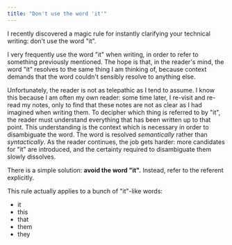 ```yaml
---
title: "Don't use the word 'it'"
---
```


I recently discovered a magic rule for instantly clarifying your technical writing: don't use the word "it".

I very frequently use the word "it" when writing, in order to refer to something previously mentioned. The hope is that, in the reader's mind, the word "it" resolves to the same thing I am thinking of, because context demands that the word couldn't sensibly resolve to anything else.

Unfortunately, the reader is not as telepathic as I tend to assume. I know this because I am often my own reader: some time later, I re-visit and re-read my notes, only to find that these notes are not as clear as I had imagined when writing them. To decipher which thing is referred to by "it", the reader must understand everything that has been written up to that point. This understanding is the context which is necessary in order to disambiguate the word. The word is resolved *semantically* rather than *syntactically*. As the reader continues, the job gets harder: more candidates for "it" are introduced, and the certainty required to disambiguate them slowly dissolves.

There is a simple solution: **avoid the word "it".** Instead, refer to the referent explicitly.

This rule actually applies to a bunch of "it"-like words:

* it
* this
* that
* them
* they
